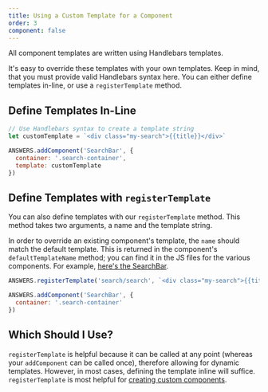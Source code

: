 ```yaml
---
title: Using a Custom Template for a Component
order: 3
component: false
---
```


All component templates are written using Handlebars templates.

It's easy to override these templates with your own templates. Keep in mind, that you must provide valid Handlebars syntax here. You can either define templates in-line, or use a `registerTemplate` method.

## Define Templates In-Line

```js
// Use Handlebars syntax to create a template string
let customTemplate = `<div class="my-search">{{title}}</div>`

ANSWERS.addComponent('SearchBar', {
  container: '.search-container',
  template: customTemplate
})
```


## Define Templates with `registerTemplate`
You can also define templates with our `registerTemplate` method. This method takes two arguments, a name and the template string. 

In order to override an existing component's template, the `name` should match the default template. This is returned in the component's `defaultTemplateName` method; you can find it in the JS files for the various components. For example, [here's the SearchBar](https://github.com/yext/answers/blob/master/src/ui/components/search/searchcomponent.js#L278).


```js
ANSWERS.registerTemplate('search/search', `<div class="my-search">{{title}}</div>` );

ANSWERS.addComponent('SearchBar', {
  container: '.search-container'
})
```

## Which Should I Use?

`registerTemplate` is helpful because it can be called at any point (whereas your `addComponent` can be called once), therefore allowing for dynamic templates. However, in most cases, defining the template inline will suffice. `registerTemplate` is most helpful for [creating custom components](/advanced-concepts/custom-components).